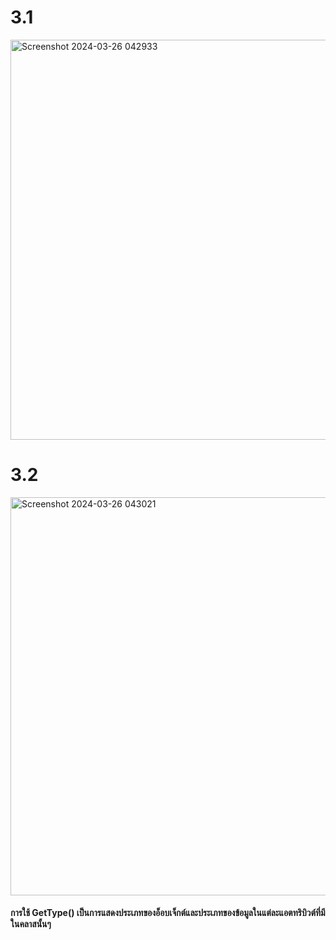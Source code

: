# 3.1
<img width="640" alt="Screenshot 2024-03-26 042933" src="https://github.com/anndyyzzz/03376836-OOP-2566-Lab-05/assets/144866059/3bb374e6-d7f7-4b72-95f3-4254042ff7af">

# 3.2
<img width="637" alt="Screenshot 2024-03-26 043021" src="https://github.com/anndyyzzz/03376836-OOP-2566-Lab-05/assets/144866059/e7ad5917-c305-4775-8163-f94113d064a4">

#### การใช้ GetType() เป็นการแสดงประเภทของอ็อบเจ็กต์และประเภทของข้อมูลในแต่ละแอตทริบิวต์ที่มีในคลาสนั้นๆ
